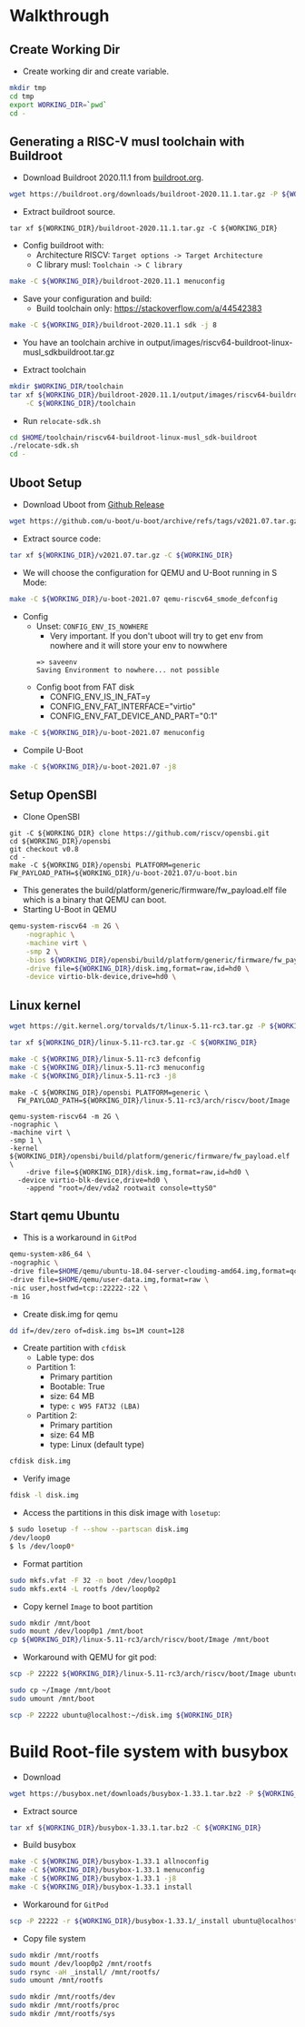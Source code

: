 # Walkthrough

## Create Working Dir
- Create working dir and create variable.
```bash
mkdir tmp
cd tmp
export WORKING_DIR=`pwd`
cd -
```

## Generating a RISC-V musl toolchain with Buildroot
- Download Buildroot 2020.11.1 from [buildroot.org](https://buildroot.org/download.html).
```bash
wget https://buildroot.org/downloads/buildroot-2020.11.1.tar.gz -P ${WORKING_DIR}
```

- Extract buildroot source.
```
tar xf ${WORKING_DIR}/buildroot-2020.11.1.tar.gz -C ${WORKING_DIR}
```
- Config buildroot with:
  - Architecture RISCV: `Target options -> Target Architecture`
  - C library musl: `Toolchain -> C library`
```bash
make -C ${WORKING_DIR}/buildroot-2020.11.1 menuconfig
```

- Save your configuration and build:
  - Build toolchain only: https://stackoverflow.com/a/44542383
```bash
make -C ${WORKING_DIR}/buildroot-2020.11.1 sdk -j 8
```

- You have an toolchain archive in output/images/riscv64-buildroot-linux-musl_sdkbuildroot.tar.gz

- Extract toolchain
```bash
mkdir $WORKING_DIR/toolchain
tar xf ${WORKING_DIR}/buildroot-2020.11.1/output/images/riscv64-buildroot-linux-musl_sdk-buildroot.tar.gz \
    -C ${WORKING_DIR}/toolchain
```
- Run `relocate-sdk.sh`
```bash
cd $HOME/toolchain/riscv64-buildroot-linux-musl_sdk-buildroot
./relocate-sdk.sh
cd -
```

## Uboot Setup
- Download Uboot from [Github Release](https://github.com/u-boot/u-boot/releases)
```bash
wget https://github.com/u-boot/u-boot/archive/refs/tags/v2021.07.tar.gz -P ${WORKING_DIR}
```
- Extract source code:
```bash
tar xf ${WORKING_DIR}/v2021.07.tar.gz -C ${WORKING_DIR}
```
- We will choose the configuration for QEMU and U-Boot running in S Mode:
```bash
make -C ${WORKING_DIR}/u-boot-2021.07 qemu-riscv64_smode_defconfig
```

- Config
  - Unset: `CONFIG_ENV_IS_NOWHERE`
    - Very important. If you don't uboot will try to get env from nowhere and it will store your env to nowwhere
    ```
    => saveenv
    Saving Environment to nowhere... not possible
    ```
  - Config boot from FAT disk 
    - CONFIG_ENV_IS_IN_FAT=y
    - CONFIG_ENV_FAT_INTERFACE="virtio"
    - CONFIG_ENV_FAT_DEVICE_AND_PART="0:1"
 
```bash
make -C ${WORKING_DIR}/u-boot-2021.07 menuconfig
```
- Compile U-Boot
```bash
make -C ${WORKING_DIR}/u-boot-2021.07 -j8
```

## Setup OpenSBI
- Clone OpenSBI
```
git -C ${WORKING_DIR} clone https://github.com/riscv/opensbi.git 
cd ${WORKING_DIR}/opensbi
git checkout v0.8
cd -
make -C ${WORKING_DIR}/opensbi PLATFORM=generic FW_PAYLOAD_PATH=${WORKING_DIR}/u-boot-2021.07/u-boot.bin
```
- This generates the build/platform/generic/firmware/fw_payload.elf file
which is a binary that QEMU can boot.
- Starting U-Boot in QEMU
```bash
qemu-system-riscv64 -m 2G \
    -nographic \
    -machine virt \
    -smp 2 \
    -bios ${WORKING_DIR}/opensbi/build/platform/generic/firmware/fw_payload.elf \
    -drive file=${WORKING_DIR}/disk.img,format=raw,id=hd0 \
    -device virtio-blk-device,drive=hd0 \
```

## Linux kernel

```bash
wget https://git.kernel.org/torvalds/t/linux-5.11-rc3.tar.gz -P ${WORKING_DIR}
```

```bash
tar xf ${WORKING_DIR}/linux-5.11-rc3.tar.gz -C ${WORKING_DIR}
```
```bash
make -C ${WORKING_DIR}/linux-5.11-rc3 defconfig
make -C ${WORKING_DIR}/linux-5.11-rc3 menuconfig
make -C ${WORKING_DIR}/linux-5.11-rc3 -j8
```
```
make -C ${WORKING_DIR}/opensbi PLATFORM=generic \
  FW_PAYLOAD_PATH=${WORKING_DIR}/linux-5.11-rc3/arch/riscv/boot/Image
```
```
qemu-system-riscv64 -m 2G \
-nographic \
-machine virt \
-smp 1 \
-kernel  ${WORKING_DIR}/opensbi/build/platform/generic/firmware/fw_payload.elf \
	-drive file=${WORKING_DIR}/disk.img,format=raw,id=hd0 \
  -device virtio-blk-device,drive=hd0 \
	-append "root=/dev/vda2 rootwait console=ttyS0"
```
## Start qemu Ubuntu
- This is a workaround in `GitPod`
```bash
qemu-system-x86_64 \
-nographic \
-drive file=$HOME/qemu/ubuntu-18.04-server-cloudimg-amd64.img,format=qcow2 \
-drive file=$HOME/qemu/user-data.img,format=raw \
-nic user,hostfwd=tcp::22222-:22 \
-m 1G
```

- Create disk.img for qemu
```bash
dd if=/dev/zero of=disk.img bs=1M count=128
```
- Create partition with `cfdisk`
  - Lable type: dos
  - Partition 1:
    - Primary partition
    - Bootable: True
    - size: 64 MB
    - type: `c W95 FAT32 (LBA)`
  - Partition 2:
    - Primary partition
    - size: 64 MB
    - type: Linux (default type)

```bash
cfdisk disk.img
```
- Verify image
```bash
fdisk -l disk.img
```
- Access the partitions in this disk image with `losetup`:
```bash
$ sudo losetup -f --show --partscan disk.img
/dev/loop0
$ ls /dev/loop0*
```
- Format partition
```bash
sudo mkfs.vfat -F 32 -n boot /dev/loop0p1
sudo mkfs.ext4 -L rootfs /dev/loop0p2
```
- Copy kernel `Image` to boot partition
```bash
sudo mkdir /mnt/boot
sudo mount /dev/loop0p1 /mnt/boot
cp ${WORKING_DIR}/linux-5.11-rc3/arch/riscv/boot/Image /mnt/boot
```
- Workaround with QEMU for git pod:
```bash
scp -P 22222 ${WORKING_DIR}/linux-5.11-rc3/arch/riscv/boot/Image ubuntu@localhost:~
```
```bash
sudo cp ~/Image /mnt/boot
sudo umount /mnt/boot
```
```bash
scp -P 22222 ubuntu@localhost:~/disk.img ${WORKING_DIR}
```
# Build Root-file system with busybox
- Download
```bash
wget https://busybox.net/downloads/busybox-1.33.1.tar.bz2 -P ${WORKING_DIR}
```
- Extract source
```bash
tar xf ${WORKING_DIR}/busybox-1.33.1.tar.bz2 -C ${WORKING_DIR}
```
- Build busybox 
```bash
make -C ${WORKING_DIR}/busybox-1.33.1 allnoconfig
make -C ${WORKING_DIR}/busybox-1.33.1 menuconfig
make -C ${WORKING_DIR}/busybox-1.33.1 -j8
make -C ${WORKING_DIR}/busybox-1.33.1 install
```
- Workaround for `GitPod`
```bash
scp -P 22222 -r ${WORKING_DIR}/busybox-1.33.1/_install ubuntu@localhost:~/
```
- Copy file system
```bash
sudo mkdir /mnt/rootfs
sudo mount /dev/loop0p2 /mnt/rootfs
sudo rsync -aH _install/ /mnt/rootfs/
sudo umount /mnt/rootfs

sudo mkdir /mnt/rootfs/dev
sudo mkdir /mnt/rootfs/proc
sudo mkdir /mnt/rootfs/sys
```
